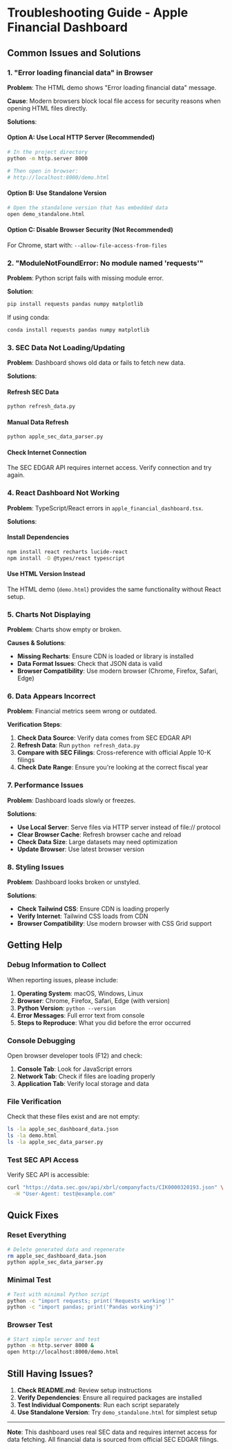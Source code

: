 # Troubleshooting Guide - Apple Financial Dashboard

## Common Issues and Solutions

### 1. "Error loading financial data" in Browser

**Problem**: The HTML demo shows "Error loading financial data" message.

**Cause**: Modern browsers block local file access for security reasons when opening HTML files directly.

**Solutions**:

#### Option A: Use Local HTTP Server (Recommended)
```bash
# In the project directory
python -m http.server 8000

# Then open in browser:
# http://localhost:8000/demo.html
```

#### Option B: Use Standalone Version
```bash
# Open the standalone version that has embedded data
open demo_standalone.html
```

#### Option C: Disable Browser Security (Not Recommended)
For Chrome, start with: `--allow-file-access-from-files`

### 2. "ModuleNotFoundError: No module named 'requests'"

**Problem**: Python script fails with missing module error.

**Solution**:
```bash
pip install requests pandas numpy matplotlib
```

If using conda:
```bash
conda install requests pandas numpy matplotlib
```

### 3. SEC Data Not Loading/Updating

**Problem**: Dashboard shows old data or fails to fetch new data.

**Solutions**:

#### Refresh SEC Data
```bash
python refresh_data.py
```

#### Manual Data Refresh
```bash
python apple_sec_data_parser.py
```

#### Check Internet Connection
The SEC EDGAR API requires internet access. Verify connection and try again.

### 4. React Dashboard Not Working

**Problem**: TypeScript/React errors in `apple_financial_dashboard.tsx`.

**Solutions**:

#### Install Dependencies
```bash
npm install react recharts lucide-react
npm install -D @types/react typescript
```

#### Use HTML Version Instead
The HTML demo (`demo.html`) provides the same functionality without React setup.

### 5. Charts Not Displaying

**Problem**: Charts show empty or broken.

**Causes & Solutions**:

- **Missing Recharts**: Ensure CDN is loaded or library is installed
- **Data Format Issues**: Check that JSON data is valid
- **Browser Compatibility**: Use modern browser (Chrome, Firefox, Safari, Edge)

### 6. Data Appears Incorrect

**Problem**: Financial metrics seem wrong or outdated.

**Verification Steps**:

1. **Check Data Source**: Verify data comes from SEC EDGAR API
2. **Refresh Data**: Run `python refresh_data.py`
3. **Compare with SEC Filings**: Cross-reference with official Apple 10-K filings
4. **Check Date Range**: Ensure you're looking at the correct fiscal year

### 7. Performance Issues

**Problem**: Dashboard loads slowly or freezes.

**Solutions**:

- **Use Local Server**: Serve files via HTTP server instead of file:// protocol
- **Clear Browser Cache**: Refresh browser cache and reload
- **Check Data Size**: Large datasets may need optimization
- **Update Browser**: Use latest browser version

### 8. Styling Issues

**Problem**: Dashboard looks broken or unstyled.

**Solutions**:

- **Check Tailwind CSS**: Ensure CDN is loading properly
- **Verify Internet**: Tailwind CSS loads from CDN
- **Browser Compatibility**: Use modern browser with CSS Grid support

## Getting Help

### Debug Information to Collect

When reporting issues, please include:

1. **Operating System**: macOS, Windows, Linux
2. **Browser**: Chrome, Firefox, Safari, Edge (with version)
3. **Python Version**: `python --version`
4. **Error Messages**: Full error text from console
5. **Steps to Reproduce**: What you did before the error occurred

### Console Debugging

Open browser developer tools (F12) and check:

1. **Console Tab**: Look for JavaScript errors
2. **Network Tab**: Check if files are loading properly
3. **Application Tab**: Verify local storage and data

### File Verification

Check that these files exist and are not empty:

```bash
ls -la apple_sec_dashboard_data.json
ls -la demo.html
ls -la apple_sec_data_parser.py
```

### Test SEC API Access

Verify SEC API is accessible:

```bash
curl "https://data.sec.gov/api/xbrl/companyfacts/CIK0000320193.json" \
  -H "User-Agent: test@example.com"
```

## Quick Fixes

### Reset Everything
```bash
# Delete generated data and regenerate
rm apple_sec_dashboard_data.json
python apple_sec_data_parser.py
```

### Minimal Test
```bash
# Test with minimal Python script
python -c "import requests; print('Requests working')"
python -c "import pandas; print('Pandas working')"
```

### Browser Test
```bash
# Start simple server and test
python -m http.server 8000 &
open http://localhost:8000/demo.html
```

## Still Having Issues?

1. **Check README.md**: Review setup instructions
2. **Verify Dependencies**: Ensure all required packages are installed
3. **Test Individual Components**: Run each script separately
4. **Use Standalone Version**: Try `demo_standalone.html` for simplest setup

---

**Note**: This dashboard uses real SEC data and requires internet access for data fetching. All financial data is sourced from official SEC EDGAR filings. 